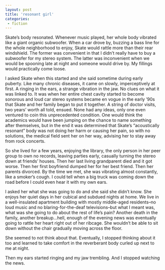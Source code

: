 ```yaml
---
layout: post
title: 'resonant girl'
categories:
 - fiction
---
```


Skate’s body resonated. Whenever music played, her whole body vibrated like a giant organic subwoofer. When a car drove by, buzzing a bass line for the whole neighborhood to enjoy, Skate would rattle more than their rear windshield. The former was convenient in that I didn’t really have to buy a subwoofer for my stereo system. The latter was inconvenient when we would be spooning late at night and someone would drive by. My fillings would practically come loose.

I asked Skate when this started and she said sometime during early puberty. Like many chronic diseases, it came on slowly, imperceptively at first. A ringing in the ears, a strange vibration in the jaw. No clues on what it was linked to. It was when her entire chest cavity started to become sonorous and loud car stereo systems became en vogue in the early ’90s that Skate and her family began to put it together. A string of doctor visits, two years’ worth all told, ensued. None had any ideas, only one even ventured to coin this unprecedented condition. One would think the academics would have been jumping on the chance to name something after themselves, but in the end it was determined that Skate’s “acoustically resonant” body was not doing her harm or causing her pain, so with no solutions, the medical field sent her on her way, advising her to stay away from rock concerts.

So she lived for a few years, enjoying the library, the only person in her peer group to own no records, leaving parties early, casually turning the stereo down at friends’ houses. Then her last living grandparent died and it got worse. Then her first boyfriend dumped her for her best friend. Then her parents divorced. By the time we met, she was vibrating almost constantly, like a smoker’s cough. I could tell when a big truck was coming down the road before I could even hear it with my own ears.

I asked her what she was going to do and she said she didn’t know. She enjoys her quiet days in her cubical and subdued nights at home. We live in a well-insulated apartment building with mostly middle-aged residents–no loud music and no blaring-for-the-deaf televisions–but what I meant was, what was she going to do about the rest of life’s pain? Another death in the family, another breakup…hell, enough of the evening news was eventually going to rattle her heart right out of her ribcage. She wouldn’t be able to sit down without the chair gradually moving across the floor.

She seemed to not think about that. Eventually, I stopped thinking about it too and learned to take comfort in the reverberant body curled up next to me at night.

Then my ears started ringing and my jaw trembling. And I stopped watching the news.